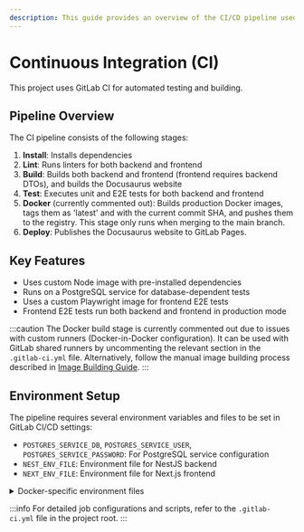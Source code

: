 ```yaml
---
description: This guide provides an overview of the CI/CD pipeline used in the project.
---
```


# Continuous Integration (CI)

This project uses GitLab CI for automated testing and building.

## Pipeline Overview

The CI pipeline consists of the following stages:

1. **Install**: Installs dependencies
2. **Lint**: Runs linters for both backend and frontend
3. **Build**: Builds both backend and frontend (frontend requires backend DTOs), and builds the Docusaurus website
4. **Test**: Executes unit and E2E tests for both backend and frontend
5. **Docker** (currently commented out): Builds production Docker images, tags them as 'latest' and with the current commit SHA, and pushes them to the registry. This stage only runs when merging to the main branch.
6. **Deploy**: Publishes the Docusaurus website to GitLab Pages.

## Key Features

- Uses custom Node image with pre-installed dependencies
- Runs on a PostgreSQL service for database-dependent tests
- Uses a custom Playwright image for frontend E2E tests
- Frontend E2E tests run both backend and frontend in production mode

:::caution
The Docker build stage is currently commented out due to issues with custom runners (Docker-in-Docker configuration). It can be used with GitLab shared runners by uncommenting the relevant section in the `.gitlab-ci.yml` file. Alternatively, follow the manual image building process described in [Image Building Guide](image-building.md).
:::

## Environment Setup

The pipeline requires several environment variables and files to be set in GitLab CI/CD settings:

- `POSTGRES_SERVICE_DB`, `POSTGRES_SERVICE_USER`, `POSTGRES_SERVICE_PASSWORD`: For PostgreSQL service configuration
- `NEST_ENV_FILE`: Environment file for NestJS backend
- `NEXT_ENV_FILE`: Environment file for Next.js frontend

<details>
<summary>Docker-specific environment files</summary>

When using the Docker stage, the following additional environment files are required:

- `DOCKER_NEST_ENV_FILE`
- `DOCKER_NEXT_ENV_FILE`
- `DOCKER_PRISMA_MIGRATE_ENV_FILE`
- `DOCKER_POSTGRES_ENV_FILE`

These files contain environment-specific configurations for building Docker images.
</details>

:::info
For detailed job configurations and scripts, refer to the `.gitlab-ci.yml` file in the project root.
:::